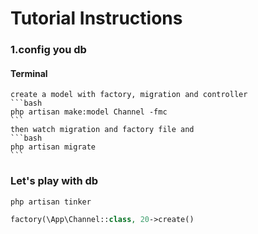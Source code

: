 # Tutorial Instructions


### 1.config you db

#### Terminal 
    create a model with factory, migration and controller
    ```bash
    php artisan make:model Channel -fmc 
    ```
    then watch migration and factory file and
    ```bash
    php artisan migrate
    ```
### Let's play with db
```bash
php artisan tinker
```
```php
factory(\App\Channel::class, 20->create()
```




     